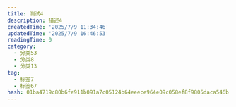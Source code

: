 ```yaml
---
title: 测试4
description: 描述4
createdTime: '2025/7/9 11:34:46'
updatedTime: '2025/7/9 16:46:53'
readingTime: 0
category:
  - 分类53
  - 分类8
  - 分类13
tag:
  - 标签7
  - 标签67
hash: 01ba4719c80b6fe911b091a7c05124b64eeece964e09c058ef8f9805daca546b
---
```


